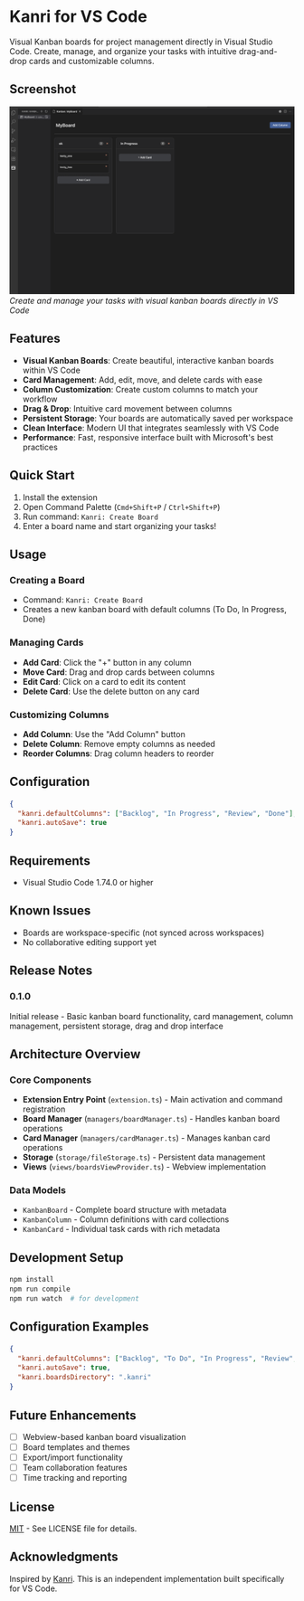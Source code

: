 # Kanri for VS Code

Visual Kanban boards for project management directly in Visual Studio Code. Create, manage, and organize your tasks with intuitive drag-and-drop cards and customizable columns.

## Screenshot

![Kanban Board Overview](images/kanban-board-overview.png)
*Create and manage your tasks with visual kanban boards directly in VS Code*

## Features

- **Visual Kanban Boards**: Create beautiful, interactive kanban boards within VS Code
- **Card Management**: Add, edit, move, and delete cards with ease
- **Column Customization**: Create custom columns to match your workflow
- **Drag & Drop**: Intuitive card movement between columns
- **Persistent Storage**: Your boards are automatically saved per workspace
- **Clean Interface**: Modern UI that integrates seamlessly with VS Code
- **Performance**: Fast, responsive interface built with Microsoft's best practices

## Quick Start

1. Install the extension
2. Open Command Palette (`Cmd+Shift+P` / `Ctrl+Shift+P`)
3. Run command: `Kanri: Create Board`
4. Enter a board name and start organizing your tasks!

## Usage

### Creating a Board
- Command: `Kanri: Create Board`
- Creates a new kanban board with default columns (To Do, In Progress, Done)

### Managing Cards
- **Add Card**: Click the "+" button in any column
- **Move Card**: Drag and drop cards between columns
- **Edit Card**: Click on a card to edit its content
- **Delete Card**: Use the delete button on any card

### Customizing Columns
- **Add Column**: Use the "Add Column" button
- **Delete Column**: Remove empty columns as needed
- **Reorder Columns**: Drag column headers to reorder

## Configuration

```json
{
  "kanri.defaultColumns": ["Backlog", "In Progress", "Review", "Done"],
  "kanri.autoSave": true
}
```

## Requirements

- Visual Studio Code 1.74.0 or higher

## Known Issues

- Boards are workspace-specific (not synced across workspaces)
- No collaborative editing support yet

## Release Notes

### 0.1.0
Initial release - Basic kanban board functionality, card management, column management, persistent storage, drag and drop interface

## Architecture Overview

### Core Components
- **Extension Entry Point** (`extension.ts`) - Main activation and command registration
- **Board Manager** (`managers/boardManager.ts`) - Handles kanban board operations
- **Card Manager** (`managers/cardManager.ts`) - Manages kanban card operations
- **Storage** (`storage/fileStorage.ts`) - Persistent data management
- **Views** (`views/boardsViewProvider.ts`) - Webview implementation

### Data Models
- `KanbanBoard` - Complete board structure with metadata
- `KanbanColumn` - Column definitions with card collections
- `KanbanCard` - Individual task cards with rich metadata

## Development Setup

```bash
npm install
npm run compile
npm run watch  # for development
```

## Configuration Examples

```json
{
  "kanri.defaultColumns": ["Backlog", "To Do", "In Progress", "Review", "Done"],
  "kanri.autoSave": true,
  "kanri.boardsDirectory": ".kanri"
}
```

## Future Enhancements

- [ ] Webview-based kanban board visualization
- [ ] Board templates and themes
- [ ] Export/import functionality
- [ ] Team collaboration features
- [ ] Time tracking and reporting

## License

[MIT](LICENSE) - See LICENSE file for details.

## Acknowledgments

Inspired by [Kanri](https://github.com/trobonox/kanri). This is an independent implementation built specifically for VS Code.
